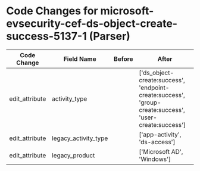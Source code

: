 # Code Changes for microsoft-evsecurity-cef-ds-object-create-success-5137-1 (Parser)

| Code Change | Field Name | Before | After |
|-------------|------------|--------|-------|
| edit_attribute | activity_type |  | ['ds_object-create:success', 'endpoint-create:success', 'group-create:success', 'user-create:success'] |
| edit_attribute | legacy_activity_type |  | ['app-activity', 'ds-access'] |
| edit_attribute | legacy_product |  | ['Microsoft AD', 'Windows'] |